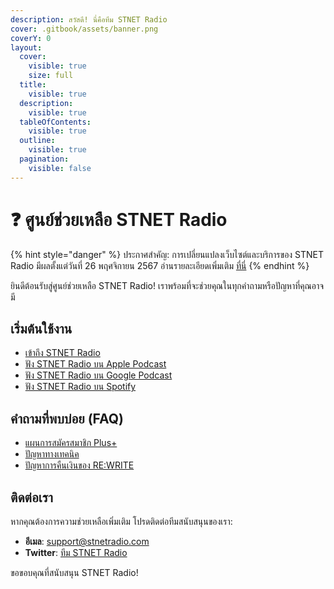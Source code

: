 ```yaml
---
description: สวัสดี! นี่คือทีม STNET Radio
cover: .gitbook/assets/banner.png
coverY: 0
layout:
  cover:
    visible: true
    size: full
  title:
    visible: true
  description:
    visible: true
  tableOfContents:
    visible: true
  outline:
    visible: true
  pagination:
    visible: false
---
```


# ❓ ศูนย์ช่วยเหลือ STNET Radio

{% hint style="danger" %}
ประกาศสำคัญ: การเปลี่ยนแปลงเว็บไซต์และบริการของ STNET Radio มีผลตั้งแต่วันที่ 26 พฤศจิกายน 2567 อ่านรายละเอียดเพิ่มเติม [ที่นี่](announce/Nov2624.md)
{% endhint %}

ยินดีต้อนรับสู่ศูนย์ช่วยเหลือ STNET Radio! เราพร้อมที่จะช่วยคุณในทุกคำถามหรือปัญหาที่คุณอาจมี

## เริ่มต้นใช้งาน

- [เข้าถึง STNET Radio](getting-started/access.md)
- [ฟัง STNET Radio บน Apple Podcast](guides/apple-podcast.md)
- [ฟัง STNET Radio บน Google Podcast](guides/google-podcast.md)
- [ฟัง STNET Radio บน Spotify](guides/spotify.md)

## คำถามที่พบบ่อย (FAQ)

- [แผนการสมัครสมาชิก Plus+](plus/available-list.md)
- [ปัญหาทางเทคนิค](https://docs.stnetradio.co/v/th)
- [ปัญหาการคืนเงินของ RE:WRITE](rewrite/refund.md)

## ติดต่อเรา

หากคุณต้องการความช่วยเหลือเพิ่มเติม โปรดติดต่อทีมสนับสนุนของเรา:

- **อีเมล**: [support@stnetradio.com](mailto:support@stnetradio.com)
- **Twitter**: [ทีม STNET Radio](https://twitter.com/teamstnetradio)

ขอขอบคุณที่สนับสนุน STNET Radio!

